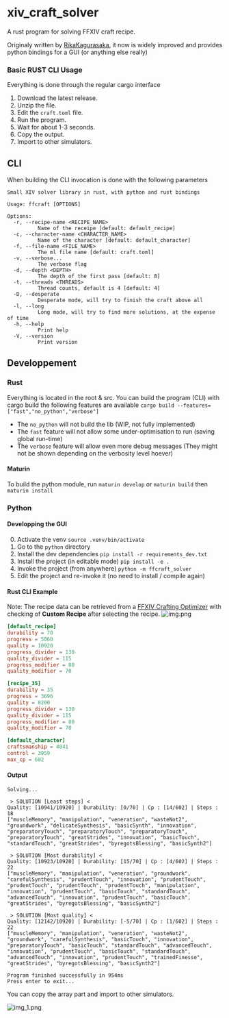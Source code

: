 # xiv_craft_solver
A rust program for solving FFXIV craft recipe. 

Originaly written by [RikaKagurasaka](https://github.com/RikaKagurasaka/xiv_craft_solver),
it now is widely improved and provides python bindings for a GUI (or anything else really)

### Basic RUST CLI Usage
Everything is done through the regular cargo interface
1. Download the latest release.
2. Unzip the file.
3. Edit the `craft.toml` file.
4. Run the program.
5. Wait for about 1-3 seconds.
6. Copy the output.
7. Import to other simulators.

## CLI
When building the CLI invocation is done with the following parameters
```
Small XIV solver library in rust, with python and rust bindings

Usage: ffcraft [OPTIONS]

Options:
  -r, --recipe-name <RECIPE_NAME>
          Name of the receipe [default: default_recipe]
  -c, --character-name <CHARACTER_NAME>
          Name of the character [default: default_character]
  -f, --file-name <FILE_NAME>
          The ml file name [default: craft.toml]
  -v, --verbose...
          The verbose flag
  -d, --depth <DEPTH>
          The depth of the first pass [default: 8]
  -t, --threads <THREADS>
          Thread counts, default is 4 [default: 4]
  -D, --desperate
          Desperate mode, will try to finish the craft above all
  -l, --long
          Long mode, will try to find more solutions, at the expense of time
  -h, --help
          Print help
  -V, --version
          Print version
```
## Developpement
### Rust
Everything is located in the root & src.
You can build the program (CLI) with cargo build the following features are available
``cargo build --features=["fast","no_python","verbose"]``
- The ``no_python`` will not build the lib (WIP, not fully implemented)
- The ``fast`` feature will not allow some under-optimisation to run (saving global run-time)
- The ``verbose`` feature will allow even more debug messages (They might not be shown depending on the verbosity level hoever)
#### Maturin
To build the python module, run ``maturin develop`` or ``maturin build`` then ``maturin install``

### Python
#### Developping the GUI
0. Activate the venv ``source .venv/bin/activate``
1. Go to the ``python`` directory
2. Install the dev dependencies ``pip install -r requirements_dev.txt``
3. Install the project (in editable mode) ``pip install -e .``
4. Invoke the project (from anywhere) ``python -m ffcraft_solver`` 
5. Edit the project and re-invoke it (no need to install / compile again)


#### Rust CLI Example
Note: The recipe data can be retrieved from a [FFXIV Crafting Optimizer](https://yyyy.games/crafter/#/simulator)
with checking of **Custom Recipe** after selecting the recipe.
![img.png](img.png)
```toml
[default_recipe]
durability = 70
progress = 5060
quality = 10920
progress_divider = 130
quality_divider = 115
progress_modifier = 80
quality_modifier = 70

[recipe_35]
durability = 35
progress = 3696
quality = 8200
progress_divider = 130
quality_divider = 115
progress_modifier = 80
quality_modifier = 70

[default_character]
craftsmanship = 4041
control = 3959
max_cp = 602
```

#### Output
```
Solving...

 > SOLUTION [Least steps] <
Quality: [10941/10920] | Durability: [0/70] | Cp : [14/602] | Steps : 18
["muscleMemory", "manipulation", "veneration", "wasteNot2", "groundwork", "delicateSynthesis", "basicSynth", "innovation", "preparatoryTouch", "preparatoryTouch", "preparatoryTouch", "preparatoryTouch", "greatStrides", "innovation", "basicTouch", "standardTouch", "greatStrides", "byregotsBlessing", "basicSynth2"]

 > SOLUTION [Most durability] <
Quality: [10923/10920] | Durability: [15/70] | Cp : [4/602] | Steps : 22
["muscleMemory", "manipulation", "veneration", "groundwork", "carefulSynthesis", "prudentTouch", "innovation", "prudentTouch", "prudentTouch", "prudentTouch", "prudentTouch", "manipulation", "innovation", "prudentTouch", "basicTouch", "standardTouch", "advancedTouch", "innovation", "prudentTouch", "basicTouch", "greatStrides", "byregotsBlessing", "basicSynth2"]

 > SOLUTION [Most quality] < 
Quality: [12142/10920] | Durability: [-5/70] | Cp : [1/602] | Steps : 22
["muscleMemory", "manipulation", "veneration", "wasteNot2", "groundwork", "carefulSynthesis", "basicTouch", "innovation", "preparatoryTouch", "basicTouch", "standardTouch", "advancedTouch", "innovation", "prudentTouch", "basicTouch", "standardTouch", "advancedTouch", "innovation", "prudentTouch", "trainedFinesse", "greatStrides", "byregotsBlessing", "basicSynth2"]

Program finished successfully in 954ms
Press enter to exit...
```

You can copy the array part and import to other simulators.

![img_1.png](img_1.png)